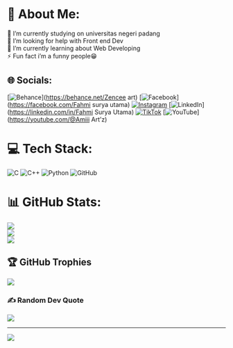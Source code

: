 # 💫 About Me:
🔭 I’m currently studying on universitas negeri padang<br>🤝 I’m looking for help with Front end Dev<br>🌱 I’m currently learning about Web Developing<br>⚡ Fun fact i’m a funny people😁


## 🌐 Socials:
[![Behance](https://img.shields.io/badge/Behance-1769ff?logo=behance&logoColor=white)](https://behance.net/Zencee art) [![Facebook](https://img.shields.io/badge/Facebook-%231877F2.svg?logo=Facebook&logoColor=white)](https://facebook.com/Fahmi surya utama) [![Instagram](https://img.shields.io/badge/Instagram-%23E4405F.svg?logo=Instagram&logoColor=white)](https://instagram.com/Fahmisuryaa_) [![LinkedIn](https://img.shields.io/badge/LinkedIn-%230077B5.svg?logo=linkedin&logoColor=white)](https://linkedin.com/in/Fahmi Surya Utama) [![TikTok](https://img.shields.io/badge/TikTok-%23000000.svg?logo=TikTok&logoColor=white)](https://tiktok.com/@Zence.art_) [![YouTube](https://img.shields.io/badge/YouTube-%23FF0000.svg?logo=YouTube&logoColor=white)](https://youtube.com/@Amiii Art’z) 

# 💻 Tech Stack:
![C](https://img.shields.io/badge/c-%2300599C.svg?style=plastic&logo=c&logoColor=white) ![C++](https://img.shields.io/badge/c++-%2300599C.svg?style=plastic&logo=c%2B%2B&logoColor=white) ![Python](https://img.shields.io/badge/python-3670A0?style=plastic&logo=python&logoColor=ffdd54) ![GitHub](https://img.shields.io/badge/github-%23121011.svg?style=plastic&logo=github&logoColor=white)
# 📊 GitHub Stats:
![](https://github-readme-stats.vercel.app/api?username=zencyntax&theme=cobalt&hide_border=false&include_all_commits=false&count_private=false)<br/>
![](https://github-readme-streak-stats.herokuapp.com/?user=zencyntax&theme=cobalt&hide_border=false)<br/>
![](https://github-readme-stats.vercel.app/api/top-langs/?username=zencyntax&theme=cobalt&hide_border=false&include_all_commits=false&count_private=false&layout=compact)

## 🏆 GitHub Trophies
![](https://github-profile-trophy.vercel.app/?username=zencyntax&theme=radical&no-frame=true&no-bg=true&margin-w=4)

### ✍ Random Dev Quote
![](https://quotes-github-readme.vercel.app/api?type=vetical&theme=tokyonight)

---
[![](https://visitcount.itsvg.in/api?id=zencyntax&icon=0&color=0)](https://visitcount.itsvg.in)

<!-- Proudly created with GPRM ( https://gprm.itsvg.in ) -->
